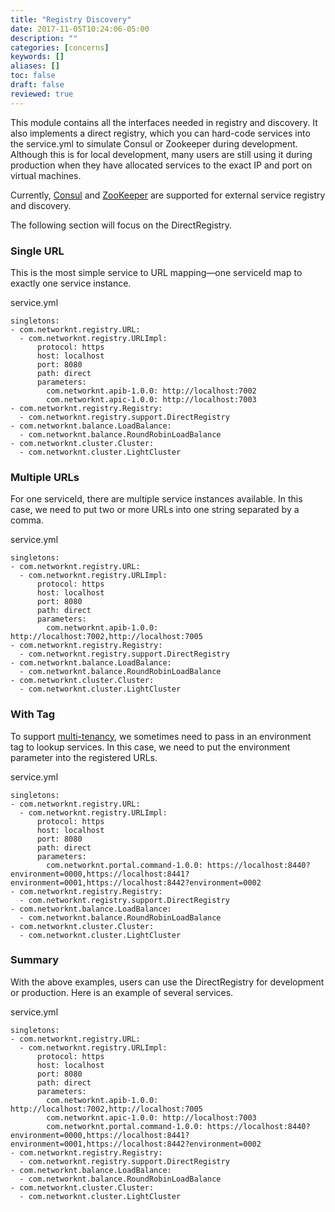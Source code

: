 ```yaml
---
title: "Registry Discovery"
date: 2017-11-05T10:24:06-05:00
description: ""
categories: [concerns]
keywords: []
aliases: []
toc: false
draft: false
reviewed: true
---
```


This module contains all the interfaces needed in registry and discovery. It also implements a direct registry, which you can hard-code services into the service.yml to simulate Consul or Zookeeper during development. Although this is for local development, many users are still using it during production when they have allocated services to the exact IP and port on virtual machines.

Currently, [Consul](/concern/consul/) and [ZooKeeper](/concern/zookeeper/) are supported for external service registry and discovery.

The following section will focus on the DirectRegistry. 

### Single URL

This is the most simple service to URL mapping—one serviceId map to exactly one service instance. 

service.yml

```
singletons:
- com.networknt.registry.URL:
  - com.networknt.registry.URLImpl:
      protocol: https
      host: localhost
      port: 8080
      path: direct
      parameters:
        com.networknt.apib-1.0.0: http://localhost:7002
        com.networknt.apic-1.0.0: http://localhost:7003
- com.networknt.registry.Registry:
  - com.networknt.registry.support.DirectRegistry
- com.networknt.balance.LoadBalance:
  - com.networknt.balance.RoundRobinLoadBalance
- com.networknt.cluster.Cluster:
  - com.networknt.cluster.LightCluster

```
### Multiple URLs

For one serviceId, there are multiple service instances available. In this case, we need to put two or more URLs into one string separated by a comma.

service.yml

```
singletons:
- com.networknt.registry.URL:
  - com.networknt.registry.URLImpl:
      protocol: https
      host: localhost
      port: 8080
      path: direct
      parameters:
        com.networknt.apib-1.0.0: http://localhost:7002,http://localhost:7005
- com.networknt.registry.Registry:
  - com.networknt.registry.support.DirectRegistry
- com.networknt.balance.LoadBalance:
  - com.networknt.balance.RoundRobinLoadBalance
- com.networknt.cluster.Cluster:
  - com.networknt.cluster.LightCluster

```

### With Tag

To support [multi-tenancy](/design/multi-tenancy/), we sometimes need to pass in an environment tag to lookup services. In this case, we need to put the environment parameter into the registered URLs.

service.yml

```
singletons:
- com.networknt.registry.URL:
  - com.networknt.registry.URLImpl:
      protocol: https
      host: localhost
      port: 8080
      path: direct
      parameters:
        com.networknt.portal.command-1.0.0: https://localhost:8440?environment=0000,https://localhost:8441?environment=0001,https://localhost:8442?environment=0002
- com.networknt.registry.Registry:
  - com.networknt.registry.support.DirectRegistry
- com.networknt.balance.LoadBalance:
  - com.networknt.balance.RoundRobinLoadBalance
- com.networknt.cluster.Cluster:
  - com.networknt.cluster.LightCluster

```

### Summary

With the above examples, users can use the DirectRegistry for development or production. Here is an example of several services. 

service.yml

```
singletons:
- com.networknt.registry.URL:
  - com.networknt.registry.URLImpl:
      protocol: https
      host: localhost
      port: 8080
      path: direct
      parameters:
        com.networknt.apib-1.0.0: http://localhost:7002,http://localhost:7005
        com.networknt.apic-1.0.0: http://localhost:7003
        com.networknt.portal.command-1.0.0: https://localhost:8440?environment=0000,https://localhost:8441?environment=0001,https://localhost:8442?environment=0002
- com.networknt.registry.Registry:
  - com.networknt.registry.support.DirectRegistry
- com.networknt.balance.LoadBalance:
  - com.networknt.balance.RoundRobinLoadBalance
- com.networknt.cluster.Cluster:
  - com.networknt.cluster.LightCluster

```


